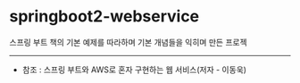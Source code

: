# springboot2-webservice

스프링 부트 책의 기본 예제를 따라하며 기본 개념들을 익히며 만든 프로젝 

----

- 참조 : 스프링 부트와 AWS로 혼자 구현하는 웹 서비스(저자 - 이동욱)